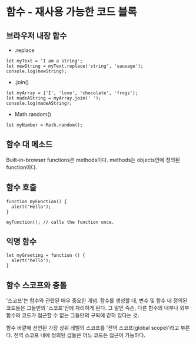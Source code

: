 # 함수 - 재사용 가능한 코드 블록


## 브라우저 내장 함수

- .replace
``` JS
let myText = 'I am a string';
let newString = myText.replace('string', 'sausage');
console.log(newString);
```

- .join()
``` JS
let myArray = ['I', 'love', 'chocolate', 'frogs'];
let madeAString = myArray.join(' ');
console.log(madeAString);
```

- Math.random()
```JS
let myNumber = Math.random();
```

## 함수 대 메소드
Built-in-browser functions은 methods이다. 
methods는 objects안에 정의된 function이다.

## 함수 호출
``` JS
function myFunction() {
  alert('Hello');
}

myFunction(); // calls the function once.
```

## 익명 함수
``` JS
let myGreeting = function () {
  alert('hello');
}
```

## 함수 스코프와 충돌
'스코프'는 함수와 관련된 매우 중요한 개념.
함수를 생성할 대, 변수 및 함수 내 정의된 코드들은 그들만의 '스코프'안에 자리하게 된다. 
그 말인 즉슨, 다른 함수의 내부나 외부 함수의 코드가 접근할 수 없는 그들만의 구획에 갇혀 있다는 것.

함수 바깥에 선언된 가장 상위 레벨의 스코프를 '전역 스코프(global scope)'라고 부른다. 전역 스코프 내에 정의된 값들은 어느 코드든 접근이 가능하다.

